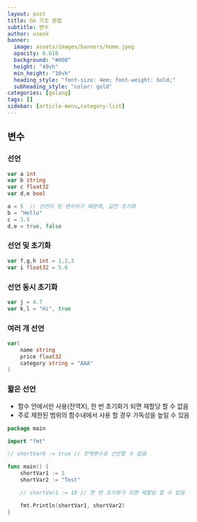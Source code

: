 ```yaml
---
layout: post
title: Go 기초 문법
subtitle: 변수
author: useok
banner:
  image: assets/images/banners/home.jpeg
  opacity: 0.618
  background: "#000"
  height: "40vh"
  min_height: "10vh"
  heading_style: "font-size: 4em; font-weight: bold;"
  subheading_style: "color: gold"
categories: [golang]
tags: []
sidebar: [article-menu,category-list] 
---
```

## 변수

### 선언

```go
var a int
var b string
var c float32
var d,e bool

a = 5  // 선언이 된 변수이기 때문에, 값만 초기화
b = "Hello"
c = 3.5
d,e = true, false
```

### 선언 및 초기화

```go
var f,g,h int = 1,2,3
var i float32 = 5.6
```

### 선언 동시 초기화

```go
var j = 4.7
var k,l = "Hi", true
```

### 여러 개 선언

```go
var(
	name string
	price float32
	category string = "AAA"
)
```

### 짧은 선언

- 함수 안에서만 사용(전역X), 한 번 초기화가 되면 재할당 할 수 없음
- 주로 제한된 범위의 함수내에서 사용 할 경우 가독성을 높일 수 있음

```go
package main

import "fmt"

// shortVar0 := true // 전역변수로 선언할 수 없음

func main() {
	shortVar1 := 3
	shortVar2 := "Test"

	// shortVar1 := 10 // 한 번 초기화가 되면 재할당 할 수 없음

	fmt.Println(shortVar1, shortVar2)
}
```